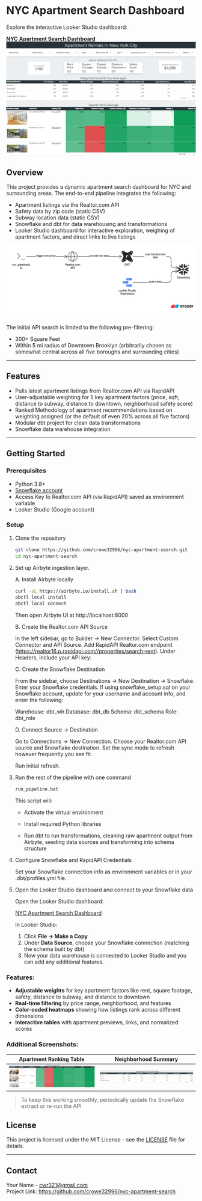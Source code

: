 # NYC Apartment Search Dashboard

Explore the interactive Looker Studio dashboard:

**[NYC Apartment Search Dashboard](https://lookerstudio.google.com/u/0/reporting/9044b3e3-d3e2-41a0-b329-0b4d23c04764)**
![Full Dashboard](images/lookerstudio_nyc_apartments2.png)

## Overview

This project provides a dynamic apartment search dashboard for NYC and surrounding areas. The end-to-end pipeline integrates the following:

- Apartment listings via the Realtor.com API 
- Safety data by zip code (static CSV)
- Subway location data (static CSV)
- Snowflake and dbt for data warehousing and transformations
- Looker Studio dashboard for interactive exploration, weighing of apartment factors, and direct links to live listings

![Pipeline Architecture](images/architecture_diagram.png)

The initial API search is limited to the following pre-filtering:

- 300+ Square Feet
- Within 5 mi radius of Downtown Brooklyn (arbitrarily chosen as somewhat central across all five boroughs and surrounding cities)

---

## Features

- Pulls latest apartment listings from Realtor.com API via RapidAPI
- User-adjustable weighting for 5 key apartment factors (price, sqft, distance to subway, distance to downtown, neighborhood safety score)
- Ranked Methodology of apartment recommendations based on weighting assigned (or the default of even 20% across all five factors)
- Modular dbt project for clean data transformations
- Snowflake data warehouse integration

---

## Getting Started

### Prerequisites

- Python 3.8+
- [Snowflake account](https://www.snowflake.com/)
- Access Key to Realtor.com API (via RapidAPI) saved as environment variable
- Looker Studio (Google account)

### Setup

1. Clone the repository

    ```bash
   git clone https://github.com/crowe32996/nyc-apartment-search.git
   cd nyc-apartment-search
    ```

2. Set up Airbyte ingestion layer. 

    A. Install Airbyte locally
    ```bash
    curl -sL https://airbyte.io/install.sh | bash
    abctl local install
    abctl local connect
    ```

    Then open Airbyte UI at http://localhost:8000

    B. Create the Realtor.com API Source

    In the left sidebar, go to Builder → New Connector. Select Custom Connector and API Source. Add RapidAPI Realtor.com endpoint (https://realtor16.p.rapidapi.com//properties/search-rent). Under Headers, include your API key:

    C. Create the Snowflake Destination

    From the sidebar, choose Destinations → New Destination → Snowflake. Enter your Snowflake credentials. If using snowflake_setup.sql on your Snowflake account, update for your username and account info, and enter the following:

    Warehouse: dbt_wh
    Database: dbt_db
    Schema: dbt_schema
    Role: dbt_role

    D. Connect Source → Destination

    Go to Connections → New Connection. Choose your Realtor.com API source and Snowflake destination. Set the sync mode to refresh however frequently you see fit.

    Run initial refresh.

3. Run the rest of the pipeline with one command
    
    ```bash
    run_pipeline.bat
    ```

    This script will:

    - Activate the virtual environment

    - Install required Python libraries

    - Run dbt to run transformations, cleaning raw apartment output from Airbyte, seeding data sources and transforming into schema structure

4. Configure Snowflake and RapidAPI Credentials

    Set your Snowflake connection info as environment variables or in your .dbt/profiles.yml file.

5. Open the Looker Studio dashboard and connect to your Snowflake data

    Open the Looker Studio dashboard:

    [NYC Apartment Search Dashboard](https://lookerstudio.google.com/u/0/reporting/9044b3e3-d3e2-41a0-b329-0b4d23c04764/page/N06DF)

    In Looker Studio:
    1. Click **File → Make a Copy**
    2. Under **Data Source**, choose your Snowflake connection (matching the schema built by dbt)
    3. Now your data warehouse is connected to Looker Studio and you can add any additional features.

### Features:
- **Adjustable weights** for key apartment factors like rent, square footage, safety, distance to subway, and distance to downtown
- **Real-time filtering** by price range, neighborhood, and features
- **Color-coded heatmaps** showing how listings rank across different dimensions
- **Interactive tables** with apartment previews, links, and normalized scores


### Additional Screenshots:

| Apartment Ranking Table | Neighborhood Summary |
|-------------------------|----------------------|
| ![Ranked Listings](images/apartment_listings.png) | ![Neighborhood Averages](images/neighborhood_avgs.png) |

> To keep this working smoothly, periodically update the Snowflake extract or re-run the API 

## License

This project is licensed under the MIT License - see the [LICENSE](LICENSE) file for details.

---

## Contact

Your Name - cwr321@gmail.com  
Project Link: https://github.com/crowe32996/nyc-apartment-search
